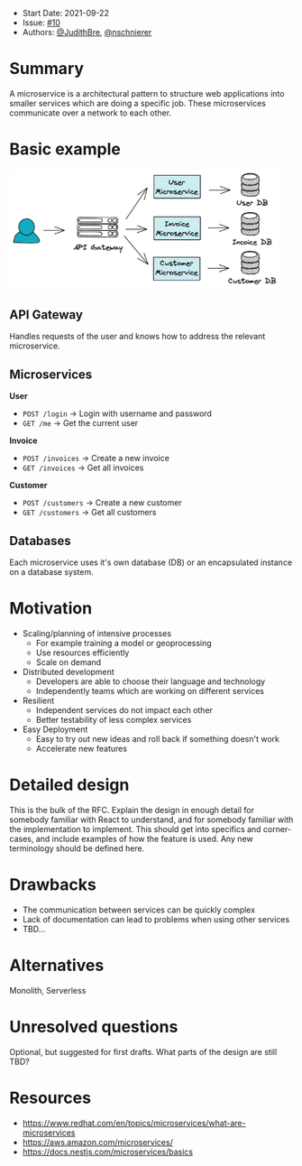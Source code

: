 - Start Date: 2021-09-22
- Issue: [#10](https://github.com/Geosoft2/geosoft2-2021/issues/10)
- Authors: [@JudithBre](http://github.com/JudithBre/), [@nschnierer](http://github.com/nschnierer/)

# Summary

A microservice is a architectural pattern to structure web applications into smaller services which are doing a specific job. These microservices communicate over a network to each other.

# Basic example

<img src="./basic-example.png" width="480px">

## API Gateway

Handles requests of the user and knows how to address the relevant microservice.

## Microservices

**User**

- `POST /login` -> Login with username and password
- `GET /me` -> Get the current user

**Invoice**

- `POST /invoices` -> Create a new invoice
- `GET /invoices` -> Get all invoices

**Customer**

- `POST /customers` -> Create a new customer
- `GET /customers` -> Get all customers

## Databases

Each microservice uses it's own database (DB) or an encapsulated instance on a database system.

# Motivation

- Scaling/planning of intensive processes
  - For example training a model or geoprocessing
  - Use resources efficiently
  - Scale on demand
- Distributed development
  - Developers are able to choose their language and technology
  - Independently teams which are working on different services
- Resilient
  - Independent services do not impact each other
  - Better testability of less complex services
- Easy Deployment
  - Easy to try out new ideas and roll back if something doesn't work
  - Accelerate new features

# Detailed design

This is the bulk of the RFC. Explain the design in enough detail for somebody
familiar with React to understand, and for somebody familiar with the
implementation to implement. This should get into specifics and corner-cases,
and include examples of how the feature is used. Any new terminology should be
defined here.

# Drawbacks

- The communication between services can be quickly complex
- Lack of documentation can lead to problems when using other services
- TBD...

# Alternatives

Monolith, Serverless

# Unresolved questions

Optional, but suggested for first drafts. What parts of the design are still
TBD?

# Resources

- https://www.redhat.com/en/topics/microservices/what-are-microservices
- https://aws.amazon.com/microservices/
- https://docs.nestjs.com/microservices/basics
